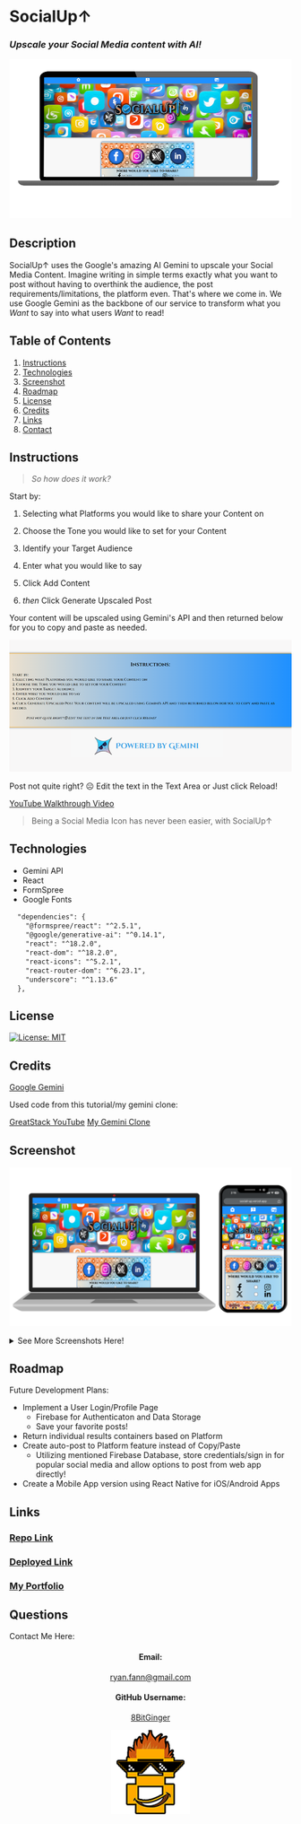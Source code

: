 # SocialUp↑

### _Upscale your Social Media content with AI!_

![logo](./FrontEnd/src/assets/images/readme-pics/socialLogoRM2.png)

## Description

SocialUp↑ uses the Google's amazing AI Gemini to upscale your Social Media Content. Imagine writing in simple terms exactly what you want to post without having to overthink the audience, the post requirements/limitations, the platform even. That's where we come in. We use Google Gemini as the backbone of our service to transform what you _Want_ to say into what users _Want_ to read!

## Table of Contents

1. [Instructions](#instructions)
1. [Technologies](#technologies)
1. [Screenshot](#screenshot)
1. [Roadmap](#roadmap)
1. [License](#license)
1. [Credits](#credits)
1. [Links](#links)
1. [Contact](#contact)

<a id="instructions"></a>

## Instructions

> _So how does it work?_

Start by:

1. Selecting what Platforms you would like to share your Content on

2. Choose the Tone you would like to set for your Content

3. Identify your Target Audience

4. Enter what you would like to say

5. Click Add Content

6. _then_ Click Generate Upscaled Post

Your content will be upscaled using Gemini's API and then returned below for you to copy and paste as needed.

![screenshot](./FrontEnd/src/assets/images/readme-pics/aboutInstructionsScreenshot.png)

Post not quite right? ☹ Edit the text in the Text Area or Just click Reload!

[YouTube Walkthrough Video](www.youtube.com)

> Being a Social Media Icon has never been easier, with SocialUp↑

<a id="technologies"></a>

## Technologies

- Gemini API
- React
- FormSpree
- Google Fonts

```
  "dependencies": {
    "@formspree/react": "^2.5.1",
    "@google/generative-ai": "^0.14.1",
    "react": "^18.2.0",
    "react-dom": "^18.2.0",
    "react-icons": "^5.2.1",
    "react-router-dom": "^6.23.1",
    "underscore": "^1.13.6"
  },
```

<a id="license"></a>

## License

[![License: MIT](https://img.shields.io/badge/License-MIT-yellow.svg)](https://opensource.org/licenses/MIT)

<a id="credits"></a>

## Credits

[Google Gemini](https://gemini.google.com/app)

Used code from this tutorial/my gemini clone:

[GreatStack YouTube](https://www.youtube.com/watch?v=0yboGn8errU)
[My Gemini Clone](https://gemini-ryan.netlify.app/)

<a id="screenshot"></a>

## Screenshot

![screenshot](./FrontEnd/src/assets/images/readme-pics/socialUpDevices.png)

<details closed>
<summary>See More Screenshots Here!</summary>
<br>

#### Main Page

![screenshot](./FrontEnd/src/assets/images/readme-pics/socialUpHeader-screenshot.png)

#### Post Creator Section

![screenshot](./FrontEnd/src/assets/images/readme-pics/platformScreenshot.png)

![screenshot](./FrontEnd/src/assets/images/readme-pics/toneScreenshot.png)

![screenshot](./FrontEnd/src/assets/images/readme-pics/audienceScreenshot.png)

![screenshot](./FrontEnd/src/assets/images/readme-pics/postScreenshot.png)

#### About Page

![screenshot](./FrontEnd/src/assets/images/readme-pics/aboutBannerScreenshot.png)

#### Contact Page

![screenshot](./FrontEnd/src/assets/images/readme-pics/contactScreenshot.png)

#### Comment and Reply Feature:

![screenshot](./FrontEnd/src/assets/images/readme-pics/commentFeature.png)

![screenshot](./FrontEnd/src/assets/images/readme-pics/comment1.png)

![screenshot](./FrontEnd/src/assets/images/readme-pics/comment2.png)

---

![screenshot](./FrontEnd/src/assets/images/readme-pics/geminiFooterScreenshot.png)

</details>

<a id="roadmap"></a>

## Roadmap

Future Development Plans:

- Implement a User Login/Profile Page
  - Firebase for Authenticaton and Data Storage
  - Save your favorite posts!
- Return individual results containers based on Platform
- Create auto-post to Platform feature instead of Copy/Paste
  - Utilizing mentioned Firebase Database, store credentials/sign in for popular social media and allow options to post from web app directly!
- Create a Mobile App version using React Native for iOS/Android Apps

<a id="links"></a>

## Links

### [Repo Link](https://github.com/8BitGinger/socialUp)

### [Deployed Link](https://social-up.vercel.app/)

### [My Portfolio](https://ryanfann.netlify.app/)

<div align="center">

<a id="contact"></a>

</div>

## Questions

Contact Me Here:

<div align="center">

#### Email:

ryan.fann@gmail.com

#### GitHub Username:

[8BitGinger](https://github.com/8BitGinger)

![8BitLogo](./FrontEnd/src/assets/images/readme-pics/8bitSmall.png)

</div>
